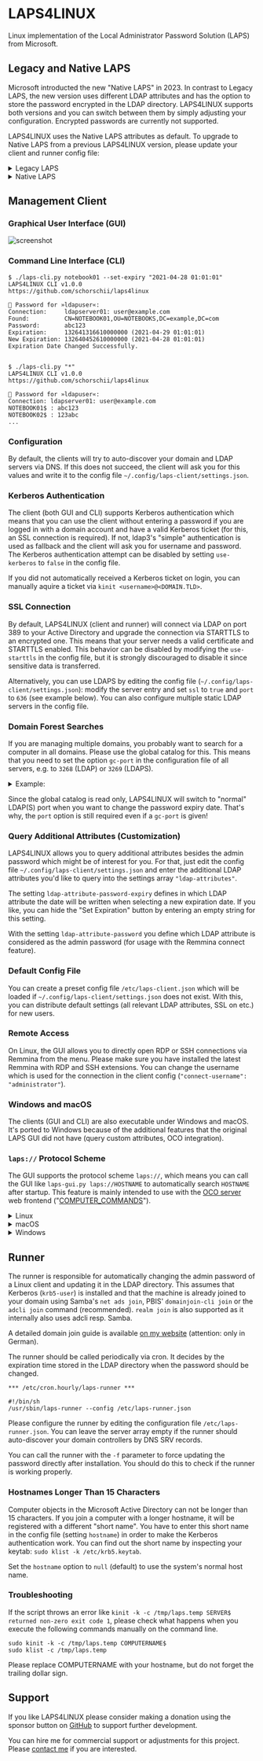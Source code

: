 # LAPS4LINUX
Linux implementation of the Local Administrator Password Solution (LAPS) from Microsoft.

## Legacy and Native LAPS
Microsoft introducted the new "Native LAPS" in 2023. In contrast to Legacy LAPS, the new version uses different LDAP attributes and has the option to store the password encrypted in the LDAP directory. LAPS4LINUX supports both versions and you can switch between them by simply adjusting your configuration. Encrypted passwords are currently not supported.

LAPS4LINUX uses the Native LAPS attributes as default. To upgrade to Native LAPS from a previous LAPS4LINUX version, please update your client and runner config file:

<details>
<summary>Legacy LAPS</summary>

```
.....
"native-laps": false,
"ldap-attribute-password": "ms-Mcs-AdmPwd",
"ldap-attribute-password-expiry": "ms-Mcs-AdmPwdExpirationTime",
"ldap-attributes": {
    "Administrator Password": "ms-Mcs-AdmPwd",
    "Password Expiration Date": "ms-Mcs-AdmPwdExpirationTime"
}
.....
```
</details>

<details>
<summary>Native LAPS</summary>

```
.....
"native-laps": true,
"ldap-attribute-password": "msLAPS-Password",
"ldap-attribute-password-expiry": "msLAPS-PasswordExpirationTime",
"ldap-attributes": {
    "Administrator Password": "msLAPS-Password",
    "Password Expiration Date": "msLAPS-PasswordExpirationTime"
}
.....
```
</details>

## Management Client
### Graphical User Interface (GUI)
![screenshot](.github/screenshot.png)

### Command Line Interface (CLI)
```
$ ./laps-cli.py notebook01 --set-expiry "2021-04-28 01:01:01"
LAPS4LINUX CLI v1.0.0
https://github.com/schorschii/laps4linux

🔑 Password for »ldapuser«:
Connection:     ldapserver01: user@example.com
Found:          CN=NOTEBOOK01,OU=NOTEBOOKS,DC=example,DC=com
Password:       abc123
Expiration:     132641316610000000 (2021-04-29 01:01:01)
New Expiration: 132640452610000000 (2021-04-28 01:01:01)
Expiration Date Changed Successfully.


$ ./laps-cli.py "*"
LAPS4LINUX CLI v1.0.0
https://github.com/schorschii/laps4linux

🔑 Password for »ldapuser«:
Connection: ldapserver01: user@example.com
NOTEBOOK01$ : abc123
NOTEBOOK02$ : 123abc
...
```

### Configuration
By default, the clients will try to auto-discover your domain and LDAP servers via DNS. If this does not succeed, the client will ask you for this values and write it to the config file `~/.config/laps-client/settings.json`.

### Kerberos Authentication
The client (both GUI and CLI) supports Kerberos authentication which means that you can use the client without entering a password if you are logged in with a domain account and have a valid Kerberos ticket (for this, an SSL connection is required). If not, ldap3's "simple" authentication is used as fallback and the client will ask you for username and password. The Kerberos authentication attempt can be disabled by setting `use-kerberos` to `false` in the config file.

If you did not automatically received a Kerberos ticket on login, you can manually aquire a ticket via `kinit <username>@<DOMAIN.TLD>`.

### SSL Connection
By default, LAPS4LINUX (client and runner) will connect via LDAP on port 389 to your Active Directory and upgrade the connection via STARTTLS to an encrypted one. This means that your server needs a valid certificate and STARTTLS enabled. This behavior can be disabled by modifying the `use-starttls` in the config file, but it is strongly discouraged to disable it since sensitive data is transferred.

Alternatively, you can use LDAPS by editing the config file (`~/.config/laps-client/settings.json`): modify the server entry and set `ssl` to `true` and `port` to `636` (see example below). You can also configure multiple static LDAP servers in the config file.

### Domain Forest Searches
If you are managing multiple domains, you probably want to search for a computer in all domains. Please use the global catalog for this. This means that you need to set the option `gc-port` in the configuration file of all servers, e.g. to `3268` (LDAP) or `3269` (LDAPS).

<details>
<summary>Example:</summary>

```
{
    "server": [
        {
            "address": "dc.example.com",
            "port": 636,
            "gc-port": 3269,
            "ssl": true
        },
        .....
    ],
    .....
}
```
</details>

Since the global catalog is read only, LAPS4LINUX will switch to "normal" LDAP(S) port when you want to change the password expiry date. That's why, the `port` option is still required even if a `gc-port` is given!

### Query Additional Attributes (Customization)
LAPS4LINUX allows you to query additional attributes besides the admin password which might be of interest for you. For that, just edit the config file `~/.config/laps-client/settings.json` and enter the additional LDAP attributes you'd like to query into the settings array `"ldap-attributes"`.

The setting `ldap-attribute-password-expiry` defines in which LDAP attribute the date will be written when selecting a new expiration date. If you like, you can hide the "Set Expiration" button by entering an empty string for this setting.

With the setting `ldap-attribute-password` you define which LDAP attribute is considered as the admin password (for usage with the Remmina connect feature).

### Default Config File
You can create a preset config file `/etc/laps-client.json` which will be loaded if `~/.config/laps-client/settings.json` does not exist. With this, you can distribute default settings (all relevant LDAP attributes, SSL on etc.) for new users.

### Remote Access
On Linux, the GUI allows you to directly open RDP or SSH connections via Remmina from the menu. Please make sure you have installed the latest Remmina with RDP and SSH extensions. You can change the username which is used for the connection in the client config (`"connect-username": "administrator"`).

### Windows and macOS
The clients (GUI and CLI) are also executable under Windows and macOS. It's ported to Windows because of the additional features that the original LAPS GUI did not have (query custom attributes, OCO integration).

### `laps://` Protocol Scheme
The GUI supports the protocol scheme `laps://`, which means you can call the GUI like `laps-gui.py laps://HOSTNAME` to automatically search `HOSTNAME` after startup. This feature is mainly intended to use with the [OCO server](https://github.com/schorschii/OCO-Server) web frontend ("[COMPUTER_COMMANDS](https://github.com/schorschii/OCO-Server/blob/master/docs/Computers.md#client-commands)").

<details>
<summary>Linux</summary>

On Linux, you need to create file `/usr/share/applications/LAPS4LINUX-protocol-handler.desktop` with the following content and execute `update-desktop-database`.
```
[Desktop Entry]
Type=Application
Name=LAPS4LINUX Protocol Handler
Exec=/usr/bin/laps-gui %u
StartupNotify=false
MimeType=x-scheme-handler/laps;
NoDisplay=true
```
</details>

<details>
<summary>macOS</summary>

On macOS, the protocol handler is registered using the Info.plist file (setting "CFBundleURLTypes") in the .app directory.
Please use laps-gui.macos.spec with pyinstaller to automatically create an .app directory which registers itself for the laps:// protocol on first launch.
</details>

<details>
<summary>Windows</summary>

On Windows, you need to set the following registry values:
```
Windows Registry Editor Version 5.00

[HKEY_CLASSES_ROOT\laps]
@="URL:LAPS"
"URL Protocol"=""

[HKEY_CLASSES_ROOT\laps\shell]

[HKEY_CLASSES_ROOT\laps\shell\open]

[HKEY_CLASSES_ROOT\laps\shell\open\command]
@="\"C:\\Program Files\\LAPS4WINDOWS\\laps-gui.exe\" %1"
```
</details>

## Runner
The runner is responsible for automatically changing the admin password of a Linux client and updating it in the LDAP directory. This assumes that Kerberos (`krb5-user`) is installed and that the machine is already joined to your domain using Samba's `net ads join`, PBIS' `domainjoin-cli join` or the `adcli join` command (recommended). `realm join` is also supported as it internally also uses adcli resp. Samba.

A detailed domain join guide is available [on my website](https://georg-sieber.de/?page=blog-linux-im-unternehmen) (attention: only in German).

The runner should be called periodically via cron. It decides by the expiration time stored in the LDAP directory when the password should be changed.
```
*** /etc/cron.hourly/laps-runner ***

#!/bin/sh
/usr/sbin/laps-runner --config /etc/laps-runner.json
```

Please configure the runner by editing the configuration file `/etc/laps-runner.json`. You can leave the server array empty if the runner should auto-discover your domain controllers by DNS SRV records.

You can call the runner with the `-f` parameter to force updating the password directly after installation. You should do this to check if the runner is working properly.

### Hostnames Longer Than 15 Characters
Computer objects in the Microsoft Active Directory can not be longer than 15 characters. If you join a computer with a longer hostname, it will be registered with a different "short name". You have to enter this short name in the config file (setting `hostname`) in order to make the Kerberos authentication work. You can find out the short name by inspecting your keytab: `sudo klist -k /etc/krb5.keytab`.

Set the `hostname` option to `null` (default) to use the system's normal host name.

### Troubleshooting
If the script throws an error like `kinit -k -c /tmp/laps.temp SERVER$ returned non-zero exit code 1`, please check what happens when you execute the following commands manually on the command line.
```
sudo kinit -k -c /tmp/laps.temp COMPUTERNAME$
sudo klist -c /tmp/laps.temp
```
Please replace COMPUTERNAME with your hostname, but do not forget the trailing dollar sign.

## Support
If you like LAPS4LINUX please consider making a donation using the sponsor button on [GitHub](https://github.com/schorschii/LAPS4LINUX) to support further development.

You can hire me for commercial support or adjustments for this project. Please [contact me](https://georg-sieber.de/?page=impressum) if you are interested.
